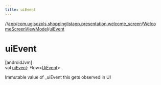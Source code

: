 ```yaml
---
title: uiEvent
---
```

//[app](../../../index.html)/[com.ugisozols.shoppinglistapp.presentation.welcome_screen](../index.html)/[WelcomeScreenViewModel](index.html)/[uiEvent](ui-event.html)



# uiEvent



[androidJvm]\
val [uiEvent](ui-event.html): Flow&lt;[UiEvent](../../com.ugisozols.shoppinglistapp.utils/-ui-event/index.html)&gt;



Immutable value of _uiEvent this gets observed in UI





